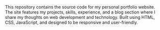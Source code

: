 This repository contains the source code for my personal portfolio website. The site features my projects, skills, experience, and a blog section where I share my thoughts on web development and technology. Built using HTML, CSS, JavaScript, and designed to be responsive and user-friendly.

